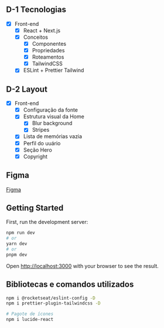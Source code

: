 ## D-1 Tecnologias
- [x] Front-end
	- [x] React + Next.js
	- [x] Conceitos
		- [x] Componentes
		- [x] Propriedades
		- [x] Roteamentos
	  - [x] TailwindCSS
	- [x] ESLint + Prettier Tailwind

## D-2 Layout
- [x] Front-end
	- [x] Configuração da fonte
	- [x] Estrutura visual da Home
		- [x] Blur background
		- [x] Stripes
	- [x] Lista de memórias vazia
	- [x] Perfil do uuário
	- [x] Seção Hero
	- [x] Copyright

## Figma
[Figma](https://www.figma.com/file/cIIfqjsyUedRq0wpZysbR1/C%C3%A1psula-do-tempo-%E2%80%A2-Trilha-Ignite-(Community)?type=design&node-id=1-4&t=jkxUSDfxuQcFy2OD-0)

## Getting Started
First, run the development server:

```bash
npm run dev
# or
yarn dev
# or
pnpm dev
```
Open [http://localhost:3000](http://localhost:3000) with your browser to see the result.


## Bibliotecas e comandos utilizados
```sh
npm i @rocketseat/eslint-config -D
npm i prettier-plugin-tailwindcss -D 

# Pagote de ícones
npm i lucide-react
```